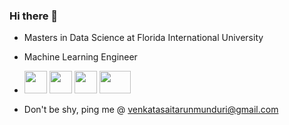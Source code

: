 ### Hi there 👋

<!--
**Tarun-1999M/Tarun-1999M** is a ✨ _special_ ✨ repository because its `README.md` (this file) appears on your GitHub profile.

Here are some ideas to get you started:

- 🔭 I’m currently working on ...
- 🌱 I’m currently learning ...
- 👯 I’m looking to collaborate on ...
- 🤔 I’m looking for help with ...
- 💬 Ask me about ...
- 📫 How to reach me: ...
- 😄 Pronouns: ...
- ⚡ Fun fact: ...
-->


- Masters in Data Science at Florida International University
- Machine Learning Engineer
  
- <img src="https://github.com/Tarun-1999M/Tarun-1999M/assets/153797175/e7ea6b66-2277-4c8b-a4a3-dc6e9040ac00" height="36" width="36"> <img src="https://github.com/Tarun-1999M/Tarun-1999M/assets/153797175/ee4ec407-bb1d-4d53-8e1e-c9d9d905245d" height="36" width="36"> <img src="https://github.com/Tarun-1999M/Tarun-1999M/assets/153797175/610b7169-ccd2-4653-96a6-0dd739abd113" height="36" width="36"> <img src="https://github.com/user-attachments/assets/12185d3d-5cce-448d-93a4-b00dff63ed9e" height="36" width="50">




- Don't be shy, ping me @ venkatasaitarunmunduri@gmail.com





